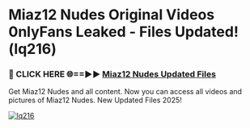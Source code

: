 # Miaz12 Nudes Original Videos 0nlyFans Leaked - Files Updated! (lq216)

<h3>🔴 CLICK HERE 🌐==►► <a href="https://tinyurl.com/y5r63du9" rel="nofollow">Miaz12 Nudes Updated Files</a></h3>

Get Miaz12 Nudes and all content. Now you can access all videos and pictures of Miaz12 Nudes. New Updated Files 2025!

[![lq216](https://i.imgur.com/UVo9nyh.gif)](https://tinyurl.com/y5r63du9)
